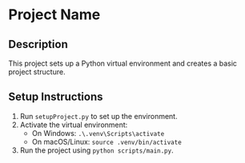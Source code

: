 # Project Name

## Description
This project sets up a Python virtual environment and creates a basic project structure.

## Setup Instructions
1. Run `setupProject.py` to set up the environment.
2. Activate the virtual environment:
   - On Windows: `.\.venv\Scripts\activate`
   - On macOS/Linux: `source .venv/bin/activate`
3. Run the project using `python scripts/main.py`.
